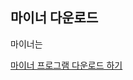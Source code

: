 ## 마이너 다운로드

마이너는

<a href="#" class="pc-button pc-button-reverse" target="_blank">마이너 프로그램 다운로드 하기</a>
